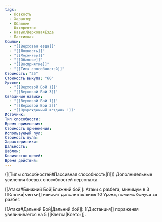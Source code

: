```yaml
---
tags:
  - Ловкость
  - Характер
  - Обаяние
  - Восприятие
  - Навык/ВерховаяЕзда
  - Пассивная
Ссылки:
  - "[[Верховая езда]]"
  - "[[Ловкость]]"
  - "[[Характер]]"
  - "[[Обаяние]]"
  - "[[Восприятие]]"
  - "[[Типы способностей]]"
Стоимость: "25"
Стоимость выкупа: "60"
Уровни:
  - "[[Верховой Бой 1]]"
  - "[[Верховой Бой 3]]"
Связанные навыки:
  - "[[Верховой Бой 1]]"
  - "[[Верховой Бой 3]]"
  - "[[Прирожденный всадник 1]]"
Источник:
Тип способности:
Время применения:
Стоимость применения:
Используемый пул:
Стоимость пула:
Характеристики:
Дальность:
Шаблон:
Количество целей:
Время действия:
---
```

([[Типы способностей#Пассивная способность|П]]) Дополнительные усиления боевых способностей персонажа.

[[Атака#Ближний Бой|Ближний бой]]: Атаки с разбега, минимум в 3 [[Клетка|клетки]] наносят дополнительные 10 Урона, помимо бонуса за разбег.

[[Атака#Дальний Бой|Дальний бой]]: [[Дистанция]] поражения увеличивается на 5 [[Клетка|Клеток]].